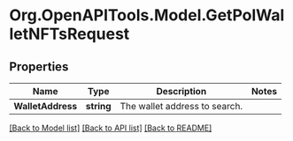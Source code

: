 # Org.OpenAPITools.Model.GetPolWalletNFTsRequest

## Properties

Name | Type | Description | Notes
------------ | ------------- | ------------- | -------------
**WalletAddress** | **string** | The wallet address to search. | 

[[Back to Model list]](../README.md#documentation-for-models) [[Back to API list]](../README.md#documentation-for-api-endpoints) [[Back to README]](../README.md)

